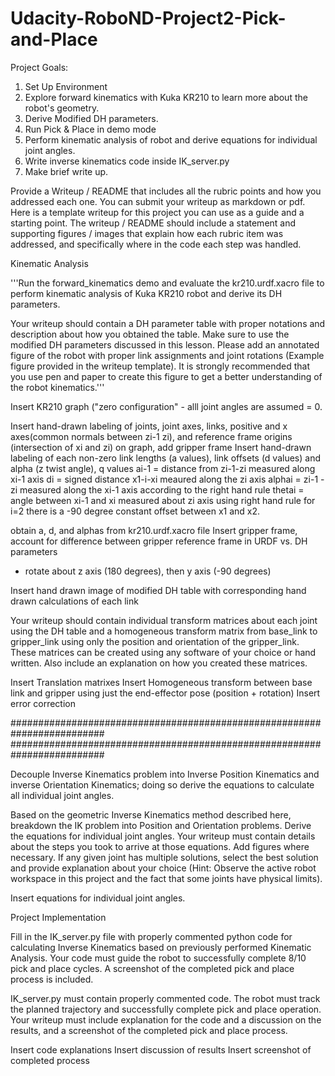 # Udacity-RoboND-Project2-Pick-and-Place

Project Goals:

 1. Set Up Environment
 2. Explore forward kinematics with Kuka KR210 to learn more about the robot's geometry.
 3. Derive Modified DH parameters.
 4. Run Pick & Place in demo mode
 5. Perform kinematic analysis of robot and derive equations for individual joint angles.
 6. Write inverse kinematics code inside IK_server.py
 7. Make brief write up.

Provide a Writeup / README that includes all the rubric points and how you addressed each one. You can submit your writeup as markdown or pdf. Here is a template writeup for this project you can use as a guide and a starting point.  The writeup / README should include a statement and supporting figures / images that explain how each rubric item was addressed, and specifically where in the code each step was handled. 

Kinematic Analysis

'''Run the forward_kinematics demo and evaluate the kr210.urdf.xacro file to perform kinematic analysis of Kuka KR210 robot and derive its DH parameters.

Your writeup should contain a DH parameter table with proper notations and description about how you obtained the table. Make sure to use the modified DH parameters discussed in this lesson. Please add an annotated figure of the robot with proper link assignments and joint rotations (Example figure provided in the writeup template). It is strongly recommended that you use pen and paper to create this figure to get a better understanding of the robot kinematics.'''

Insert KR210 graph ("zero configuration" - alll joint angles are assumed = 0.


Insert hand-drawn labeling of joints, joint axes, links, positive and x axes(common normals between zi-1 zi), and reference frame origins (intersection of xi and zi) on graph, add gripper frame
Insert hand-drawn labeling of each non-zero link lengths (a values), link offsets (d values) and alpha (z twist angle), q values
  ai-1 = distance from zi-1-zi measured along xi-1 axis
  di = signed distance x1-i-xi meaured along the zi axis
  alphai = zi-1 - zi measured along the xi-1 axis according to the right hand rule
  thetai = angle between xi-1 and xi measured about zi axis using right hand rule
    for i=2 there is a -90 degree constant offset between x1 and x2.
    
  obtain a, d, and alphas from kr210.urdf.xacro file
Insert gripper frame, account for difference between gripper reference frame in URDF vs. DH parameters
 - rotate about z axis (180 degrees), then y axis (-90 degrees)

Insert hand drawn image of modified DH table with corresponding hand drawn calculations of each link
 
Your writeup should contain individual transform matrices about each joint using the DH table and a homogeneous transform matrix from base_link to gripper_link using only the position and orientation of the gripper_link. These matrices can be created using any software of your choice or hand written. Also include an explanation on how you created these matrices.
 
Insert Translation matrixes
Insert Homogeneous transform between base link and gripper using just the end-effector pose (position + rotation)
Insert error correction

#########################################################################
#########################################################################

Decouple Inverse Kinematics problem into Inverse Position Kinematics and inverse Orientation Kinematics; doing so derive the equations to calculate all individual joint angles.
 
Based on the geometric Inverse Kinematics method described here, breakdown the IK problem into Position and Orientation problems. Derive the equations for individual joint angles. Your writeup must contain details about the steps you took to arrive at those equations. Add figures where necessary. If any given joint has multiple solutions, select the best solution and provide explanation about your choice (Hint: Observe the active robot workspace in this project and the fact that some joints have physical limits).

Insert equations for individual joint angles.

Project Implementation
 
Fill in the IK_server.py file with properly commented python code for calculating Inverse Kinematics based on previously performed Kinematic Analysis. Your code must guide the robot to successfully complete 8/10 pick and place cycles. A screenshot of the completed pick and place process is included.
 
IK_server.py must contain properly commented code. The robot must track the planned trajectory and successfully complete pick and place operation. Your writeup must include explanation for the code and a discussion on the results, and a screenshot of the completed pick and place process.

Insert code explanations
Insert discussion of results
Insert screenshot of completed process
